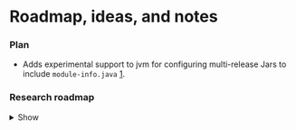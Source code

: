 # Roadmap, ideas, and notes

### Plan

- Adds experimental support to jvm for configuring multi-release Jars to include `module-info.java`
  [1](https://github.com/05nelsonm/gradle-kmp-configuration-plugin/pull/45/files).


### Research roadmap

<details>
  <summary>Show</summary>

* `-Xconsistent-data-class-copy-visibility` for Kotlin 2.0.20
  * https://kotlinlang.org/docs/whatsnew-eap.html#language-data-class-copy-function-to-have-the-same-visibility-as-constructor
* Project appearance in the IDE.
  * https://www.jetbrains.com/help/idea/open-close-and-move-projects.html#change-project-icon
  * https://www.jetbrains.com/help/idea/customize-actions-menus-and-toolbars.html#use-colors-in-toolbar
* Create a unified root task `updateBaseline` that depends automatically on all baseline tasks for all connected tools.
* Create a special tasks to save all extra detektPlugins in a single folder for easier usage from the IDE.
  * Configure Detekt in the IDE right away to use this folder for plugins via `.idea/detekt.xml`.
  * Also, set the project config file path in the same XML config.
  * Research if it's possible to ask IDE to install the Detekt plugin if not installed.
* Kotlin Power-assert compiler plugin
  * https://kotlinlang.org/docs/whatsnew20.html#experimental-kotlin-power-assert-compiler-plugin
* https://github.com/jacobras/Human-Readable/commit/041c5dedbd2aa1079616ceb445c93ab3c7547630
* https://github.com/WasmEdge/WasmEdge?tab=readme-ov-file#license
* https://github.com/eygraber/gradle-conventions/blob/master/conventions-detekt/src/main/kotlin/com/eygraber/conventions/detekt/register_detekt_task.kt
* https://github.com/takahirom/roborazzi/issues/302#issuecomment-2115873251
* https://github.com/JakeWharton/kmp-missing-targets
* https://github.com/eygraber/gradle-conventions
  * https://github.com/eygraber/gradle-conventions/pull/367/files#diff-1534017ba077dda735977a1ef95679ee14e382237106d48a4ba8df35d82c1a89
* Kover plugin integration and support
* Only export the framework under an Xcode build as part of the pre-build step script ("XCODE_VERSION_MAJOR")
  * https://github.com/badoo/Reaktive/pull/777/files#diff-06dc42069b6b1b646cdb9afdcdfea2a3175691cc744e94302ac4a9fec1555b7aR12
* Compose Screenshot Testing
  * https://developer.android.com/studio/preview/compose-screenshot-testing
* Code quality rules:
  * `first()` on Flow (not `StateFlow` or at least `SharedFlow`) isdangerous and easily can lead to infinite suspension.
  * Same for `Deffered.await()`, `select{}` with no timeout option, etc.
* https://developers.google.com/android/guides/setup
  * Show open-source licenses `com.google.android.gms:oss-licenses-plugin`
  * Strict version checking `com.google.android.gms:strict-version-matcher-plugin`
* Support `-Xconsistent-data-class-copy-visibility` for Kotlin 2.0.20
  * https://youtrack.jetbrains.com/issue/KT-11914/Confusing-data-class-copy-with-private-constructor
* Support auto detection if `-Xjdk-release` can be used. Fail only for release builds. Warn otherwise.
  * _If there's no `ct.sym` file in JDK but `-Xjdk-release` is used, the compiler will stop with an error. The only workaround in that case is to remove `-Xjdk-release`._
  * https://youtrack.jetbrains.com/issue/KT-29974#focus=Comments-27-9458958.0-0
* Kotlin MPP publication: add an option to support non-Gradle consumers
  * https://youtrack.jetbrains.com/issue/KT-57573
  * https://github.com/arrow-kt/arrow-gradle-config/blob/cba09cc/arrow-gradle-config-publish/src/main/kotlin/internal/PublishMppRootModuleInPlatform.kt#L13
* Security setup
  * Setup for securing API keys in `BuildConfigs` (generated code in general) and in the usual code.
* GIT hooks
  * Spotless
  * Detekt
  * KtLint
* GraalVM native build + UPX compression
* IDEA Ext plugin (declare IDEA settings via gradle)
  * https://github.com/JetBrains/gradle-idea-ext-plugin/wiki
* Louvain algorithm to analyze class dependencies and rank deduced modules based on their conductance score. Lobzik is a Gradle plugin for helping to modularise large Android codebases.
  * https://github.com/Mishkun/lobzik
  * https://dev.to/mishkun/carving-the-path-to-modularity-a-lobzik-tool-case-study-on-the-protonmail-android-app-mid
* https://github.com/topjohnwu/libsu/blob/01570d643af91b0e271de018465a219eed8db322/service/build.gradle.kts#L21
* Disambiguate existing javadoc and sources tasks
* Check BuildConfig tasks (not called on IDE sync?!)
* CI improvements
  * https://github.com/adevinta/spark-android/tree/main/.github
* Repo/build/CI examples.
  * https://github.com/gciatto/kt-math
* Build Variants setup
  * https://docs.gradle.org/current/userguide/variant_attributes.html
  * https://github.com/JetBrains/kotlin/blob/f6d2151/repo/gradle-build-conventions/buildsrc-compat/src/main/kotlin/GradleCommon.kt
  * https://github.com/liutikas/gradle-best-practices
* Compose improvements
  * compose-report-to-html
    * https://github.com/PatilShreyas/compose-report-to-html/releases/tag/v1.3.0
  * Decomposer
    * https://github.com/takahirom/decomposer/
* [Gradle Plugin TestKit](https://github.com/autonomousapps/dependency-analysis-gradle-plugin/tree/main/testkit) ([Docs](https://docs.gradle.org/current/userguide/test_kit.html))
* https://github.com/square/radiography
* https://github.com/JetBrains-Research/reflekt
* https://github.com/mikepenz/AboutLibraries
* Publication tasks configuration cache problems.
  * https://github.com/gradle/gradle/issues/26091#issuecomment-1798137734
* https://github.com/BenWoodworth/Parameterize
* Detekt
  * https://github.com/yandexmobile/detekt-rules-ui-tests
  * https://detekt.dev/marketplace
    * https://detekt.dev/marketplace/#unpublished
  * Custom detekt/lint rules
    * Warn on nutable (var) fields in data classes or beans.
    * Warn on data classes overall (public api, android app, etc.)
    * По гайдлайнам если есть хоть 1 именованный параметр нужно все именовать
    * Бед практис передавать мьютбл (collection, etc.) в параметрах
    * Add lint check to warn about calls to mutableStateOf with a State object
      * https://issuetracker.google.com/issues/169445918
    * Forbid on `java.util.Locale` in Android or commonJvm code.
      * It's not linked to Android `Context` or `Configuration` and can lead to issues with localization.
      * Public declarations in the private companion object are still compiled as public in bytecode with additional deprecation annotation.
        * It's better to use private in this case to simplify bytecode and a shrinker life.
      * Replace set with list (for public) or array (for private) things if no `contains` method used?
      * Replace `setOf` with `hashSetOf` (casted as read-only `Set`) when order is actually not important.
      * Prefer method reference to usual lambda with on action when acceptable.
      * Replace .not() with ! operator.
        * https://github.com/colematthew4/detekt-operator
      * **Architecture**
        * UseCase.
          * Should be Main-safe.
          * Should not use blocking operations.
          * No platform-specific code or UI layer.  E.g. should not have any dependencies on Android.
          * Should have a single responsibility. Only one method.
          * Should not have any state/fields.
  * Create detekt rules for Gradle plugins best practices
    * e.g., not to use `org.gradle.api.tasks.TaskCollection.matching`, `findByName`, etc. when `named` or `withType`
      is enough (don't early create tasks).
      * https://github.com/gmazzo/gradle-buildconfig-plugin/commit/a21a8b9
    * e.g., a task must not use any Project objects at execution time.
    * Also, warn on any `org.gradle.internal` usage because its is internal API.
    * https://docs.gradle.org/8.5/userguide/configuration_cache.html#config_cache:requirements
    * https://marcelkliemannel.com/articles/2022/common-gradle-plugin-mistakes-and-good-practices/
    * https://github.com/liutikas/gradle-best-practices
* Linting
  * https://github.com/jeremymailen/kotlinter-gradle
  * https://dev.to/aseemwangoo/supercharge-your-kotlin-project-2mcb
  * https://habr.com/ru/companies/ru_mts/articles/797053/
  * https://github.com/SonarSource/sonar-kotlin
  * Konsist
    * https://github.com/LemonAppDev/konsist
    * https://proandroiddev.com/protect-kotlin-project-architecture-using-konsist-3bfbe1ad0eea
  * KDoc formatting
    * https://github.com/tnorbye/kdoc-formatter
* https://github.com/ashtanko/kotlin-app-template/tree/main
  * Github Action + git-hook + Issues Template
  * https://github.com/danger/kotlin
* __Infrastructure plugins__
  * https://github.com/slackhq/slack-gradle-plugin/
    * https://github.com/slackhq/slack-gradle-plugin/releases/tag/0.13.0
    * https://github.com/slackhq/slack-gradle-plugin/releases/tag/0.14.0
  * https://github.com/avito-tech/avito-android
    * https://github.com/avito-tech/avito-android/blob/a1949b4/subprojects/assemble/proguard-guard/src/main/kotlin/com/avito/android/proguard_guard/shadowr8/ShadowR8TaskCreator.kt
    * GIT hooks: https://github.com/avito-tech/avito-android/tree/develop/.git_hooks
  * palantir gradle baseline
    * https://github.com/palantir/gradle-baseline
  * Gradle Core plugins
    * https://github.com/gradle/gradle/tree/a300b86/platforms/documentation/docs/src/docs/userguide/core-plugins
  * Gradle configuration
    * https://github.com/Kotlin/kotlinx.coroutines/blob/d12eb45/kotlinx-coroutines-core/build.gradle#L238
    * Test Suites
      * https://docs.gradle.org/current/userguide/jvm_test_suite_plugin.html
      * https://github.com/unbroken-dome/gradle-testsets-plugin
    * Testing Gradle Builds
      * Gradle TestKit: https://docs.gradle.org/current/userguide/test_kit.html
        * TODO: `testSourceSets(sourceSets.functionalTest)`
    * TWiStErRob's Quality plugin for Gradle that supports Android flavors
      * https://github.com/TWiStErRob/net.twisterrob.gradle
    * Nebula-plugins
      * Healthy defaults for a standard Gradle project.
        * https://github.com/nebula-plugins/nebula-project-plugin
        * Builds Javadoc and Sources jars.
        * Doesn't fail javadoc if there are none found.
        * Record information about the build and stores it in the .jar,
          via [gradle-info-plugin](https://github.com/nebula-plugins/gradle-info-plugin).
        * Easy specification of people involved in a project
          via [gradle-contacts-plugin](https://github.com/nebula-plugins/gradle-contacts-plugin).
        * Introduces Nebula Dependency Lock Plugin out of the box, supports Gradle's Locking dependency versions mechanism too.
        * Introduces Nebula Facet Plugin. A routine pattern is wanting a new SourceSet with an accompanying Configuration for dependencies.
        * Introduces IntegTest Plugin specifically for Integration Tests.
      * Nebula Dependency Lock Plugin
        * https://github.com/nebula-plugins/gradle-dependency-lock-plugin
        * Allows people using dynamic dependency versions to lock them to specific versions.
        * Support saving and checking hash or signature of dependency in a report.
          * Also note for safety against supply chain attacks:
            https://github.com/dropbox/dependency-guard/issues/103
      * Plugin to gather information about the environment
        * https://github.com/nebula-plugins/gradle-info-plugin
        * Noninvasively collect information about the environment, and make information available to other plugins in a statically typed
          way.
        * When possible lazily calculate info.
        * https://github.com/nebula-plugins/gradle-contacts-plugin
          * Structure to define the owners of a project, then contributing this back to other plugins.
      * Linter tool for identifying and reporting on patterns of misuse or deprecations in Gradle scripts (groovy-only).
        * https://github.com/nebula-plugins/gradle-lint-plugin
        * https://docs.gradle.org/current/userguide/authoring_maintainable_build_scripts.html
      * Gradle plugin for providing reusable dependency resolution rules.
        * https://github.com/nebula-plugins/gradle-resolution-rules-plugin
      * Gradle capabilities and transforms to ease the migration from Java EE to Jakarta EE.
        * https://github.com/nebula-plugins/gradle-jakartaee-migration-plugin
      * Gradle plugin for constructing linux packages, specifically RPM and DEBs.
        * https://github.com/nebula-plugins/gradle-ospackage-plugin
      * Publishing related plugins
        * https://github.com/nebula-plugins/nebula-publishing-plugin
      * Test harness for Gradle plugins, leveraging [Spock](http://spockframework.org/).
        * https://github.com/nebula-plugins/nebula-test
      * Adds lot of NodeJS-based technologies as part of build without having Node.js installed locally.
        * https://github.com/nebula-plugins/nebula-node-plugin
      * Kotlin library providing extensions to assist with Gradle iterop and backwards compatibility.
        * https://github.com/nebula-plugins/nebula-gradle-interop
      * Gradle plugin introducing a provided dependency configuration and marking a dependency as optional.
        * https://github.com/nebula-plugins/gradle-extra-configurations-plugin
      * Base SCM Plugin for gathering information or performing actions (Archived).
        * https://github.com/nebula-plugins/gradle-scm-plugin
    * SgtSilvio gradle plugins
      * Example: https://github.com/SgtSilvio/gradle-proguard/blob/61e7230/build.gradle.kts
      * Gradle plugin to ease using and producing (multi-arch) OCI (Open Container Initiative, prev. Docker) images.
        without requiring external tools.
        * https://github.com/SgtSilvio/gradle-oci
        * https://github.com/SgtSilvio/oci-registry (OCI registry Java library that allows serving OCI artifacts to pull operations).
        * https://github.com/SgtSilvio/gradle-oci-junit-jupiter.
      * Gradle plugin to ease defining project metadata (urls, license, scm).
        * module name, readable name, url, docUrl, organization, license, developers, issue management, github.
        * https://github.com/SgtSilvio/gradle-metadata
      * Gradle plugin to ease defining Javadoc links.
        * https://github.com/SgtSilvio/gradle-javadoc-links
      * Gradle plugin that configures sensible defaults.
        * https://github.com/SgtSilvio/gradle-defaults
        * UTF 8 for Java compilation and Javadoc
        * Reproducible artifacts
        * Granular test reports per test case (method instead of class)
    * iurysza
      * A Gradle Plugin for visualizing your project's structure, powered by mermaidjs.
        * https://github.com/iurysza/module-graph
      * A project setup to bootstrap kotlin library development.
        * https://github.com/iurysza/kotlin-scaffold
* https://github.com/BenWoodworth/Parameterize
* https://github.com/kotlin-hands-on/kotlin-swift-interopedia
* https://github.com/drewhamilton/Poko/
  * https://github.com/saket/telephoto/releases/tag/0.7.1
* https://telegra.ph/Compose-stabilityConfigurationPath-11-30
  * https://fvilarino.medium.com/exploring-jetpack-compose-compilers-stability-config-f1ccb197d6c0
* https://github.com/yandexmobile/detekt-rules-ui-tests
  * https://habr.com/ru/companies/yandex/articles/779152/
  * https://t.me/c/1198043993/3696
  * https://edmundkirwan.com/general/cdd.html
  * https://edmundkirwan.com/general/c-and-c.html
* __https://github.com/VKCOM/vkompose/__
  * https://mobiusconf.com/talks/0beebbbd16bf4358ab2a1b60cabf57a1
  * https://t.me/compose_broadcast/202
  * https://t.me/int_ax/47
    * https://t.me/int_ax/47?comment=25
    * https://t.me/int_ax/47?comment=29
    * https://t.me/int_ax/47?comment=49
* https://github.com/saveourtool/diktat
* https://github.com/Kotlin/kotlinx-benchmark/
  * https://github.com/CharlieTap/cachemap
  * https://github.com/CharlieTap/cachemap/tree/failing-native-benchmark
  * https://github.com/CharlieTap/cachemap/tree/benchmarking
* https://github.com/Anamorphosee/stacktrace-decoroutinator
* https://gitlab.com/opensavvy/ci-templates
  * https://gitlab.com/opensavvy/playgrounds/gradle/-/blob/main/.gitlab-ci.yml?ref_type=heads
* https://github.com/gmazzo/gradle-codeowners-plugin
* https://github.com/gmazzo/gradle-docker-compose-plugin
* https://github.com/gmazzo/gradle-report-publications-plugin
* !! https://github.com/gmazzo/gradle-android-manifest-lock-plugin
* Shadowing + minification
  * https://github.com/GradleUp/gr8 (Gr8 = Gradle + R8)
  * https://github.com/nbadal/ktlint-intellij-plugin/pull/501/files
  * Task used by the UI and Android tests to check minification results and keep track of binary size.
    * https://github.com/lowasser/kotlinx.coroutines/blob/fcaa6df/buildSrc/src/main/kotlin/RunR8.kt
  * A Gradle plugin that infers Proguard/R8 keep rules for androidTest sources.
    * https://slackhq.github.io/keeper/
      * https://github.com/slackhq/Keeper
  * dProtect obfuscator
    * https://github.com/open-obfuscator/dProtect
  * Optimize app images
    * https://tinypng.com/
* Control licenses
  * https://github.com/JetBrains/intellij-community/blob/8b5ce28/platform/build-scripts/src/org/jetbrains/intellij/build/CommunityLibraryLicenses.kt
  * https://github.com/mikepenz/AboutLibraries
* GitHub CI/CD, workflows and repo organization.
  * Add automatic adding PR comment with Gradle Job Summary
    * https://github.com/gradle/gradle-build-action/pull/1021/files
    * https://github.com/gradle/gradle-build-action/issues/1020
  * https://github.com/actions/dependency-review-action
  * Compare artifacts in the commit (with prev commit) or PR (with upstream)
    * https://github.com/JakeWharton/diffuse
  * https://github.com/square/leakcanary/tree/main/.github
  * MythicDrops repo organization. MegaLinter.io checks. [kodiakhq](https://github.com/apps/kodiakhq) bot.
    * https://github.com/MythicDrops/mythicdrops-gradle-plugin/pull/108
    * https://github.com/MythicDrops/mythicdrops-gradle-plugin?tab=readme-ov-file#maven-publish-plugin
      * Configures published Maven POMs to include `compileOnly` dependencies as `provided`.
      * Configures the project to sign published artifacts with GPG if `PGP_KEY` and `PGP_PWD` environment variables are available.
    * https://github.com/MythicDrops/mythicdrops-gradle-plugin?tab=readme-ov-file#base-project-plugin
      * Applies the [nebula.project](https://github.com/nebula-plugins/nebula-project-plugin) Gradle plugin.
      * Applies the [com.adarshr.test-logger](https://github.com/radarsh/gradle-test-logger-plugin) Gradle plugin (with Mocha theme).
      * Configures all test tasks to use JUnit Jupiter.
      * Applies the [org.shipkit.shipkit-auto-version](https://github.com/shipkit/shipkit-auto-version) Gradle plugin.
  * Karol Wrótniak tools
    * https://github.com/koral--/gradle-pitest-plugin
    * https://github.com/koral-- (note profile readme)
  * Screenshot testing
    https://github.com/pedrovgs/Shot
* Stores publishing
  * https://github.com/chippmann/androidpublisher/
    * https://github.com/chippmann/androidpublisher/releases/tag/0.3.3
* CI security scanning of Android app using AppSweep (API KEY REQUIRED)
  * https://github.com/guardsquare/appsweep-gradle
  * https://appsweep.guardsquare.com/
  * https://plugins.gradle.org/plugin/com.guardsquare.appsweep
* Java 9 modularity support (JPMS)
  * https://github.com/Kotlin/kotlinx.coroutines/blob/d12eb45/buildSrc/src/main/kotlin/Java9Modularity.kt
  * https://github.com/KotlinCrypto/secure-random/pull/13
  * https://github.com/KotlinCrypto/core/pull/58
  * https://github.com/KotlinCrypto/core/pull/56
  * https://github.com/JetBrains/java-annotations/pull/103
  * https://github.com/oshai/kotlin-logging/issues/365
  * https://github.com/05nelsonm/gradle-kmp-configuration-plugin/pull/50/files
  * https://github.com/05nelsonm/gradle-kmp-configuration-plugin/pull/45/commits/cc603b37d2e5bd09f9b391edcf0ff3ccdc26dec2
* Common utils
  * https://github.com/aminography/CommonUtils/tree/1bfbe2d/library/src/main/java/com/aminography/commonutils
* States and Events
  * Circuit: https://slackhq.github.io/circuit/states-and-events/
* Builds organization (multiple flavors, build types, build targets)
  * https://github.com/ankidroid/Anki-Android/releases/tag/v2.17beta2
* Validate & diff resulting artifacts
  * https://github.com/JakeWharton/diffuse
* Gradle task to report native libs from dependencies (dependency + names of the native binaries)
* Gradle plugin for generating Android / KMP string resources from Google Spreadsheets.
  * https://github.com/futuredapp/sheet-happens
* 🐘 A template to let you started with custom Gradle Plugins + Kotlin in a few seconds
  * https://github.com/cortinico/kotlin-gradle-plugin-template
* Jsmints is a suite of libraries and gradle plugins for working with Kotlin JS, with a focus on testing and version updating.
  * https://github.com/robertfmurdock/jsmints
* A Palantir set of Gradle plugins that configure default code quality tools for developers.
  * https://github.com/palantir/gradle-baseline
* Gradle plugin for detecting use of legacy APIs which modern Java versions supersede.
  * https://github.com/andygoossens/gradle-modernizer-plugin
* Check ABI compatibility at build time
  * https://github.com/open-toast/expediter
* Kotlin/JS Fast Configuration
  * https://github.com/turansky/kfc-plugins
  * https://github.com/turansky/seskar (Kotlin/JS sugar)
  * Publish Kotlin/JS to NPM and JSR (https://jsr.io/).
* KtLint-cli setup
  * https://github.com/pinterest/ktlint/blob/cb17bbf/ktlint-cli/build.gradle.kts#L44
* Trace the recomposition of a Composable with its cause without boilerplate code
  * https://github.com/jisungbin/ComposeInvestigator
* Gradle Plugin that allows you to decompile bytecode compiled with Jetpack Compose Compiler Plugin into Java and check it
  * https://github.com/takahirom/decomposer/
* `calf-file-picker` with JS and Wasm support. And other compat widgets.
  * https://calf-library.netlify.app/
  * https://github.com/MohamedRejeb/Calf/releases/tag/v0.4.0
* A Kotlin Symbol Processor to list sealed object instances safely in generated code.
  * https://github.com/SimonMarquis/SealedObjectInstances
* Disable klib signature clash checks for JS compilations (Compose)
  * https://github.com/cashapp/molecule/releases/tag/1.4.2
* multiplatform libs to work w/ maven without requiring users to explicitly depend on the -jvm artifact.
  * https://kotlinlang.slack.com/archives/C8C4JTXR7/p1706909911878839
  * Kotlinx Serialization achieves this by editing the POM for the unflavoured module
    * https://github.com/Kotlin/kotlinx.serialization/blob/1116f5f/gradle/publish-mpp-root-module-in-platform.gradle#L6-L45
  * Arrow does the same
    * https://github.com/arrow-kt/arrow-gradle-config/blob/0.12.0-rc.20/arrow-gradle-config-publish/src/main/kotlin/internal/PublishMppRootModuleInPlatform.kt
</details>
